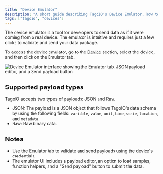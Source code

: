 ```yaml
---
title: "Device Emulator"
description: "A short guide describing TagoIO's Device Emulator, how to open it, and the types of payloads it accepts for emulating device data."
tags: ["tagoio", "devices"]
---
```


The device emulator is a tool for developers to send data as if it were coming from a real device. The emulator is intuitive and requires just a few clicks to validate and send your data package.

To access the device emulator, go to the [Device](link-to-device) section, select the device, and then click on the Emulator tab.

![Device Emulator interface showing the Emulator tab, JSON payload editor, and a Send payload button](/docs_imagem/tagoio/device-emulator-2.png)

## Supported payload types

TagoIO accepts two types of payloads: JSON and Raw.

- JSON: The payload is a JSON object that follows TagoIO's data schema by using the following fields: `variable`, `value`, `unit`, `time`, `serie`, `location`, and `metadata`.
- Raw: Raw binary data.

## Notes

- Use the Emulator tab to validate and send payloads using the device's credentials.
- The emulator UI includes a payload editor, an option to load samples, function helpers, and a "Send payload" button to submit the data.